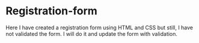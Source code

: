 # Registration-form

Here I have created a registration form using HTML and CSS but still, I have not validated the form. I will do it and update the form with validation. 
